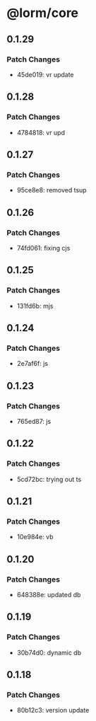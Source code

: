 # @lorm/core

## 0.1.29

### Patch Changes

- 45de019: vr update

## 0.1.28

### Patch Changes

- 4784818: vr upd

## 0.1.27

### Patch Changes

- 95ce8e8: removed tsup

## 0.1.26

### Patch Changes

- 74fd061: fixing cjs

## 0.1.25

### Patch Changes

- 131fd6b: mjs

## 0.1.24

### Patch Changes

- 2e7af6f: js

## 0.1.23

### Patch Changes

- 765ed87: js

## 0.1.22

### Patch Changes

- 5cd72bc: trying out ts

## 0.1.21

### Patch Changes

- 10e984e: vb

## 0.1.20

### Patch Changes

- 648388e: updated db

## 0.1.19

### Patch Changes

- 30b74d0: dynamic db

## 0.1.18

### Patch Changes

- 80b12c3: version update
